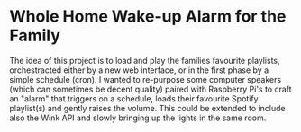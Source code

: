 # Whole Home Wake-up Alarm for the Family
The idea of this project is to load and play the families favourite playlists, orchestracted either by a new web interface, or in the first phase by
a simple schedule (cron).  I wanted to re-purpose some computer speakers (which can sometimes be decent quality) paired with Raspberry Pi's to craft 
an "alarm" that triggers on a schedule, loads their favourite Spotify playlist(s) and gently raises the volume.  This could be extended to include
also the Wink API and slowly bringing up the lights in the same room.
